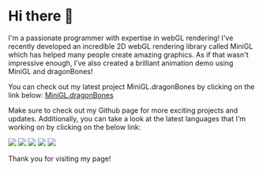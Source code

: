 # Hi there 👋

I'm a passionate programmer with expertise in webGL rendering! I've recently developed an incredible 2D webGL rendering library called MiniGL which has helped many people create amazing graphics. As if that wasn't impressive enough, I've also created a brilliant animation demo using MiniGL and dragonBones!

You can check out my latest project MiniGL.dragonBones by clicking on the link below:
[MiniGL.dragonBones](https://mizy.github.io/MiniGL/demo/dragonBones/eyetrack.html)

Make sure to check out my Github page for more exciting projects and updates. Additionally, you can take a look at the latest languages that I'm working on by clicking on the below link:

![](http://github-profile-summary-cards.vercel.app/api/cards/profile-details?username=mizy&theme=react)
![](http://github-profile-summary-cards.vercel.app/api/cards/repos-per-language?username=mizy&theme=react)
![](http://github-profile-summary-cards.vercel.app/api/cards/most-commit-language?username=mizy&theme=react)
![](http://github-profile-summary-cards.vercel.app/api/cards/stats?username=mizy&theme=react)
![](http://github-profile-summary-cards.vercel.app/api/cards/productive-time?username=mizy&theme=react&utcOffset=8)

Thank you for visiting my page!
